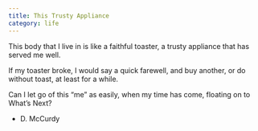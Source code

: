 ```yaml
---
title: This Trusty Appliance
category: life
---
```


This body that I live in
is like a faithful toaster,
a trusty appliance
that has served me well.

If my toaster broke,
I would say a quick farewell,
and buy another,
or do without toast,
at least for a while.

Can I let go of this “me”
as easily,
when my time has come,
floating on
to What’s Next?

- D. McCurdy
